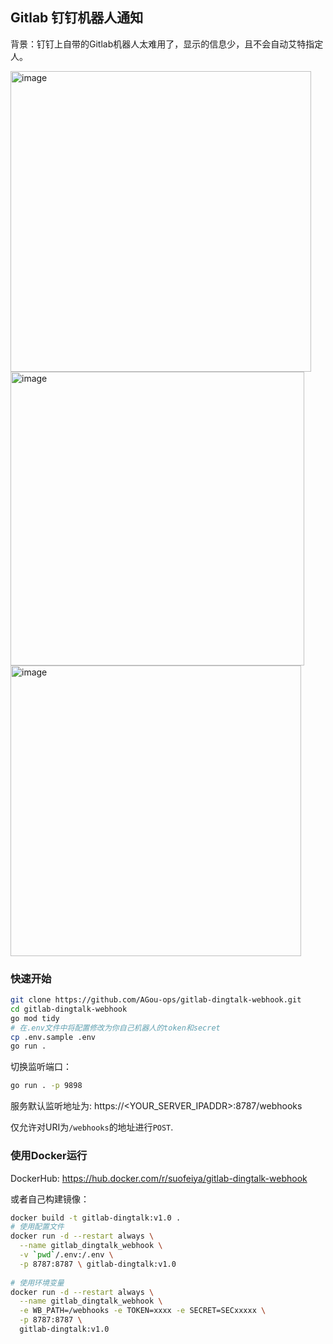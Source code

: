 ## Gitlab 钉钉机器人通知

背景：钉钉上自带的Gitlab机器人太难用了，显示的信息少，且不会自动艾特指定人。

<img width="481" alt="image" src="https://github.com/AGou-ops/gitlab-dingtalk-webhook/assets/57939102/5fe408b1-abbf-4a17-aa1d-7106557bd828">

<img width="470" alt="image" src="https://github.com/AGou-ops/gitlab-dingtalk-webhook/assets/57939102/99dad75a-32a1-463d-aeae-4a89130aa2f4">

<img width="465" alt="image" src="https://github.com/AGou-ops/gitlab-dingtalk-webhook/assets/57939102/25040b37-46ed-41fe-aabb-b09cdb7b7538">


### 快速开始

```bash
git clone https://github.com/AGou-ops/gitlab-dingtalk-webhook.git
cd gitlab-dingtalk-webhook
go mod tidy
# 在.env文件中将配置修改为你自己机器人的token和secret
cp .env.sample .env
go run .
```

切换监听端口：

```bash
go run . -p 9898
```

服务默认监听地址为: https://<YOUR_SERVER_IPADDR>:8787/webhooks

仅允许对URI为`/webhooks`的地址进行`POST`.

### 使用Docker运行

DockerHub: https://hub.docker.com/r/suofeiya/gitlab-dingtalk-webhook

或者自己构建镜像：

```bash
docker build -t gitlab-dingtalk:v1.0 .
# 使用配置文件
docker run -d --restart always \
  --name gitlab_dingtalk_webhook \
  -v `pwd`/.env:/.env \
  -p 8787:8787 \ gitlab-dingtalk:v1.0
  
# 使用环境变量
docker run -d --restart always \
  --name gitlab_dingtalk_webhook \
  -e WB_PATH=/webhooks -e TOKEN=xxxx -e SECRET=SECxxxxx \
  -p 8787:8787 \
  gitlab-dingtalk:v1.0
```
